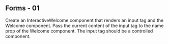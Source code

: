 ## Forms - 01

Create an InteractiveWelcome component that renders an input tag and the Welcome component. Pass the current content of the input tag to the name prop of the Welcome component. The input tag should be a controlled component.